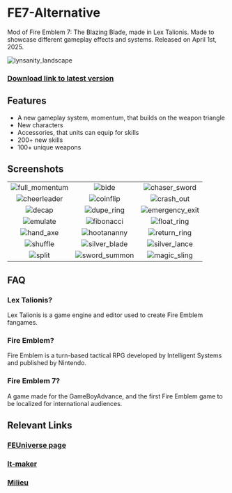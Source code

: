 # FE7-Alternative
Mod of Fire Emblem 7: The Blazing Blade, made in Lex Talionis. Made to showcase different gameplay effects and systems. Released on April 1st, 2025.

![lynsanity_landscape](https://github.com/user-attachments/assets/ad13d0ed-b161-45b5-a3d2-d9d290e37cb6)
### [Download link to latest version](https://www.dropbox.com/scl/fi/sptpp1579uzq1hag019nw/rekka_no_ken_alternative.zip?rlkey=4wc6yy8kwbygu6b5mcjj7hgja&st=7ad9im50&dl=0)
## Features
- A new gameplay system, momentum, that builds on the weapon triangle
- New characters
- Accessories, that units can equip for skills
- 200+ new skills
- 100+ unique weapons

## Screenshots
| | | |
:-------------------------:|:-------------------------:|:-------------------------:
|![full_momentum](https://github.com/user-attachments/assets/e2d78ecb-10f1-4a75-bd04-b7b5489f94d0)|![bide](https://github.com/user-attachments/assets/627bfbd1-f9f0-40df-b3a7-297ac94fbe60)|![chaser_sword](https://github.com/user-attachments/assets/8360552b-0d05-415f-ae39-8a9cfb661b34)
![cheerleader](https://github.com/user-attachments/assets/1cb92797-bf76-464d-ad9e-6b5a2e29649e)|![coinflip](https://github.com/user-attachments/assets/e5918caf-c26c-4474-ada3-3e05e5c4aae9)|![crash_out](https://github.com/user-attachments/assets/b757fe0f-e901-4b43-b306-7543f468c962)
![decap](https://github.com/user-attachments/assets/101c7729-64b4-430b-a6ba-39b2b9fa9c76)|![dupe_ring](https://github.com/user-attachments/assets/45d165c6-ccde-4b7b-a8d7-7c150a778b4d)|![emergency_exit](https://github.com/user-attachments/assets/87b42afb-5079-4502-9065-dd641eaf3628)
![emulate](https://github.com/user-attachments/assets/e48428cc-4193-4b2e-a506-63cac7446311)|![fibonacci](https://github.com/user-attachments/assets/e9eae556-6c98-4a16-8301-24b424400238)|![float_ring](https://github.com/user-attachments/assets/61f2f92c-ef11-4f49-abe5-f2f8262f133f)
![hand_axe](https://github.com/user-attachments/assets/77ba3fae-a655-4650-86c3-f712a97807e2)|![hootananny](https://github.com/user-attachments/assets/9ee3a0a6-8864-4e44-b2fa-5a9aa33200f8)|![return_ring](https://github.com/user-attachments/assets/69f520ec-30bf-425f-ae9a-801afd92fd14)
![shuffle](https://github.com/user-attachments/assets/a17a5dfb-fa5c-4b28-841b-22095d3c7bbe)|![silver_blade](https://github.com/user-attachments/assets/73fadffa-1bb1-47d4-9455-06a382b2ad3d)|![silver_lance](https://github.com/user-attachments/assets/8b56e572-ecd5-456f-835c-c22f568702e7)
![split](https://github.com/user-attachments/assets/f9f3a8d0-9b41-472d-bb36-aaf93a3d3556)|![sword_summon](https://github.com/user-attachments/assets/20068fd7-7604-4cbb-a71a-325de44936e1)|![magic_sling](https://github.com/user-attachments/assets/ef66ac1a-61e5-4e4d-92fd-87f157818609)

## FAQ

### Lex Talionis?
Lex Talionis is a game engine and editor used to create Fire Emblem fangames.

### Fire Emblem?
Fire Emblem is a turn-based tactical RPG developed by Intelligent Systems and published by Nintendo.

### Fire Emblem 7?
A game made for the GameBoyAdvance, and the first Fire Emblem game to be localized for international audiences.

## Relevant Links
### [FEUniverse page](https://feuniverse.us/t/lt-fe7-alternative-complete/31281)
### [lt-maker](https://gitlab.com/rainlash/lt-maker)
### [Milieu](https://github.com/cadbury-fe/Milieu)
